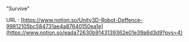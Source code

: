 "Survive" 

URL : [https://www.notion.so/Unity3D-Robot-Deffence-99812105bc584731ae4a87640150ea1e](https://www.notion.so/eada72630b9143139362e01e39a6d3d9?pvs=4)
